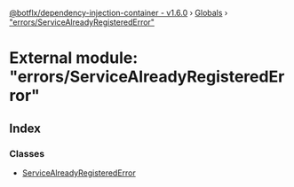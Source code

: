 [@botflx/dependency-injection-container - v1.6.0](../README.md) › [Globals](../globals.md) › ["errors/ServiceAlreadyRegisteredError"](_errors_servicealreadyregisterederror_.md)

# External module: "errors/ServiceAlreadyRegisteredError"

## Index

### Classes

* [ServiceAlreadyRegisteredError](../classes/_errors_servicealreadyregisterederror_.servicealreadyregisterederror.md)
